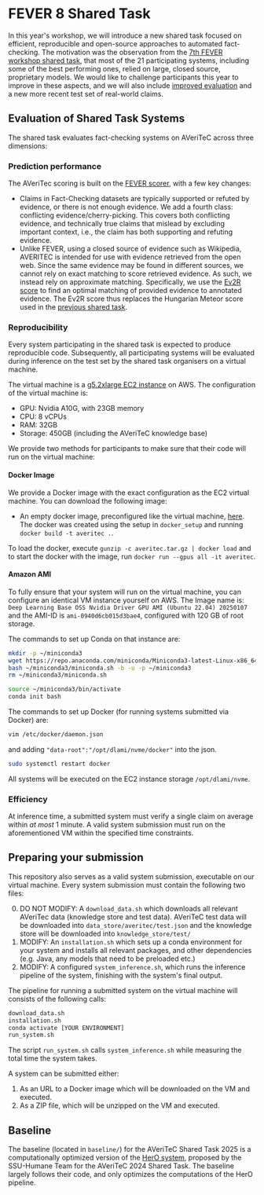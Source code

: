 # FEVER 8 Shared Task

In this year's workshop, we will introduce a new shared task focused on efficient, reproducible and open-source approaches to automated fact-checking. The motivation was the observation from the [7th FEVER workshop shared task](https://fever.ai/2024/task.html), that most of the 21 participating systems, including some of the best performing ones, relied on large, closed source, proprietary models. We would like to challenge participants this year to improve in these aspects, and we will also include [improved evaluation](https://arxiv.org/abs/2411.05375) and a new more recent test set of real-world claims.


## Evaluation of Shared Task Systems

The shared task evaluates fact-checking systems on AVeriTeC across three dimensions:

### Prediction performance
The AVeriTec scoring is built on the [FEVER scorer](https://github.com/sheffieldnlp/fever-scorer), with a few key changes:
- Claims in Fact-Checking datasets are typically supported or refuted by evidence, or there is not enough evidence. We add a fourth class: conflicting evidence/cherry-picking. This covers both conflicting evidence, and technically true claims that mislead by excluding important context, i.e., the claim has both supporting and refuting evidence.
- Unlike FEVER, using a closed source of evidence such as Wikipedia, AVERITEC is intended for use with evidence retrieved from the open web. Since the same evidence may be found in different sources, we cannot rely on exact matching to score retrieved evidence. As such, we instead rely on approximate matching. Specifically, we use the [Ev2R score](https://arxiv.org/abs/2411.05375) to find an optimal matching of provided evidence to annotated evidence. The Ev2R score thus replaces the Hungarian Meteor score used in the [previous shared task](https://fever.ai/2024/task.html).


### Reproducibility

Every system participating in the shared task is expected to produce reproducible code. Subsequently, all participating systems will be evaluated during inference on the test set by the shared task organisers on a virtual machine. 

The virtual machine is a [g5.2xlarge EC2 instance](https://aws.amazon.com/de/ec2/instance-types/g5/) on AWS. The configuration of the virtual machine is:
- GPU: Nvidia A10G, with 23GB memory
- CPU: 8 vCPUs
- RAM: 32GB
- Storage: 450GB (including the AVeriTeC knowledge base)


 We provide two methods for participants to make sure that their code will run on the virtual machine:

 #### Docker Image

 We provide a Docker image with the exact configuration as the EC2 virtual machine. You can download the following image:
 - An empty docker image, preconfigured like the virtual machine, [here](https://drive.google.com/file/d/1-AiMrgjWUmcSPFehCF7wI13HJerT3MlO/view?usp=sharing). The docker was created using the setup in `docker_setup` and running `docker build -t averitec .`.

 To load the docker, execute `gunzip -c averitec.tar.gz | docker load` and to start the docker with the image, run `docker run --gpus all -it averitec`.


 #### Amazon AMI

To fully ensure that your system will run on the virtual machine, you can configure an identical VM instance yourself on AWS. The Image name is: `Deep Learning Base OSS Nvidia Driver GPU AMI (Ubuntu 22.04) 20250107` and the AMI-ID is `ami-0940d6cb015d3bae4`, configured with 120 GB of root storage. 

The commands to set up Conda on that instance are:

```bash
mkdir -p ~/miniconda3
wget https://repo.anaconda.com/miniconda/Miniconda3-latest-Linux-x86_64.sh -O ~/miniconda3/miniconda.sh
bash ~/miniconda3/miniconda.sh -b -u -p ~/miniconda3
rm ~/miniconda3/miniconda.sh

source ~/miniconda3/bin/activate
conda init bash
```

The commands to set up Docker (for running systems submitted via Docker) are:

```bash
vim /etc/docker/daemon.json
```

and adding `"data-root":"/opt/dlami/nvme/docker"` into the json.

```bash
sudo systemctl restart docker
```

All systems will be executed on the EC2 instance storage `/opt/dlami/nvme`.


### Efficiency

At inference time, a submitted system must verify a single claim on average within *at most* 1 minute. A valid system submission must run on the aforementioned VM within the specified time constraints.


## Preparing your submission
This repository also serves as a valid system submission, executable on our virtual machine. Every system submission must contain the following two files:

0. DO NOT MODIFY: A `download_data.sh` which downloads all relevant AVeriTec data (knowledge store and test data). AVeriTeC test data will be downloaded into `data_store/averitec/test.json` and the knowledge store will be downloaded into `knowledge_store/test/`
1. MODIFY: An `installation.sh` which sets up a conda environment for your system and installs all relevant packages, and other dependencies (e.g. Java, any models that need to be preloaded etc.)
2. MODIFY: A configured `system_inference.sh`, which runs the inference pipeline of the system, finishing with the system's final output. 

The pipeline for running a submitted system on the virtual machine will consists of the following calls:

```bash
download_data.sh
installation.sh
conda activate [YOUR ENVIRONMENT]
run_system.sh
```

The script `run_system.sh` calls `system_inference.sh` while measuring the total time the system takes.

A system can be submitted either:

1. As an URL to a Docker image which will be downloaded on the VM and executed.
2. As a ZIP file, which will be unzipped on the VM and executed.


## Baseline 

The baseline (located in `baseline/`) for the AVeriTeC Shared Task 2025 is a computationally optimized version of the [HerO system](https://github.com/ssu-humane/HerO), proposed by the SSU-Humane Team for the AVeriTeC 2024 Shared Task. The baseline largely follows their code, and only optimizes the computations of the HerO pipeline.

